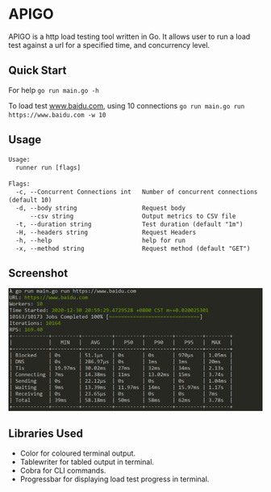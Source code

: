 # APIGO 

APIGO is a http load testing tool written in Go. It allows user
to run a load test against a url for a specified time, and concurrency level.

## Quick Start
For help
`go run main.go -h` 

To load test www.baidu.com, using 10 connections
`go run main.go run https://www.baidu.com -w 10`


## Usage
```
Usage:
  runner run [flags]

Flags:
  -c, --Concurrent Connections int   Number of concurrent connections (default 10)
  -d, --body string                  Request body
      --csv string                   Output metrics to CSV file
  -t, --duration string              Test duration (default "1m")
  -H, --headers string               Request Headers
  -h, --help                         help for run
  -x, --method string                Request method (default "GET")
```

## Screenshot

![img.png](screenshot/img.png)

## Libraries Used
- Color for coloured terminal output.
- Tablewriter for tabled output in terminal.
- Cobra for CLI commands.
- Progressbar for displaying load test progress in terminal.


